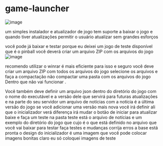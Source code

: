 
# game-launcher


![image](https://github.com/Valdemir-DSW/game-launcher/assets/134114016/f8ef3d2c-8c65-43cd-b818-c4f3a373e55f)

um simples instalador e atualizador de jogo tem suporte a baixar o jogo e quando tiver atualizações permitir o usuário atualizar sem grandes esforços

você pode já baixar e testar porque eu deixei um jogo de teste disponível que é o pinball
você deverá criar um arquivo ZIP com os arquivos do jogo
![image](https://github.com/Valdemir-DSW/game-launcher/assets/134114016/7c64ab3f-bbcf-4259-8672-768b32e5857c)

recomendo utilizar o winrar é mais eficiente para isso e seguro você deve criar um arquivo ZIP com todos os arquivos do jogo selecione os arquivos e faça a compactação não compactar uma pasta com os arquivos do jogo Dentro que não vai funcionar .

Você também deve definir um arquivo json dentro do diretório do jogo com o nome do executável e a versão dele que servirá para futuras atualizações e na parte do seu servidor um arquivo de notícias com a notícia é a última versão do jogo se você adicionar uma versão mais nova você irá definir ali que o inicializador verá diferença irá mudar o botão de iniciar para atualizar baixe e faça um teste
na pasta teste está o arquivo de notícias e um exemplo do diretório do jogo que cujo é o que está definido no arquivo que você vai baixar para testar faça testes e mudanças corrija erros a base está pronta
o design do inicializador é uma imagem que você pode colocar imagens bonitas claro eu só coloquei imagens de teste
